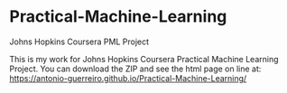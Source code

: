 # Practical-Machine-Learning
Johns Hopkins Coursera PML Project

This is my work for Johns Hopkins Coursera Practical Machine Learning Project.
You can download the ZIP and see the html page on line at:
https://antonio-guerreiro.github.io/Practical-Machine-Learning/
